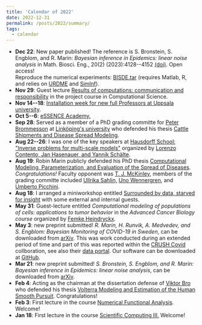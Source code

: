 ```yaml
---
title: 'Calendar of 2022'
date: 2022-12-31
permalink: /posts/2022/summary/
tags:
  - calendar
---
```


*   **Dec 22**: New paper published! The reference is S. Bronstein, S. Engblom, and R. Marin: _Bayesian inference in Epidemics: linear noise analysis_ in Math. Biosci. Eng., 20(2) (2023):4128--4152 [(doi)](https://doi.org/10.3934/mbe.2023193). Open access!  
    Reproduce the numerical experiments: [BISDE.tar](downloads/Pack/BISDE.tar) (requires Matlab, R, and relies on [URDME](http://www.urdme.org/) and [SimInf](https://www.siminf.org/)).
*   **Nov 29**: Guest lecture [Results of computations: communication and responsibility](http://www.it.uu.se/edu/course/homepage/projektTDB/ht22/Schema) in the project course in Computational Science.
*   **Nov 14--18**: [Installation week for new full Professors at Uppsala university](https://www.uu.se/om-uu/akademiska-traditioner/professorsinstallation/nya-professorer-2022/).
*   **Oct 5--6**: [eSSENCE Academy.](http://essenceofescience.se/programme-the-swedish-e-science-academy-on-5-6-october/)
*   **Sep 28**: Served as a member of a PhD grading committe for [Peter Brommesson](https://liu.se/medarbetare/petbr58) at [Linköping's university](https://liu.se/) who defended his thesis [Cattle Shipments and Disease Spread Modeling](http://liu.diva-portal.org/smash/record.jsf?pid=diva2%3A1698325).
*   **Aug 22--26**: I was one of the key speakers at [Hausdorff School: "Inverse problems for multi-scale models"](http://www.hsm.uni-bonn.de/events/hsm-schools/past-hausdorff-schools/inverse-2022/) organized by [Lorenzo Contento, Jan Hasenauer, and Yannik Schälte](https://www.limes-institut-bonn.de/en/research/research-departments/unit-2/hasenauer-lab/hasenauer-lab-home/).
*   **Aug 19**: Robin Marin publicly defended his PhD thesis [Computational Modeling, Parameterization, and Evaluation of the Spread of Diseases](http://uu.diva-portal.org/smash/record.jsf?pid=diva2:1654329). _Congratulations!_ Faculty opponent was [T. J. McKinley](https://mathematics.exeter.ac.uk/staff/tm389?sm=tm389), members of the grading committe included [Ullrika Sahlin,](https://www.cec.lu.se/ullrika-sahlin) [Uno Wennergren](https://liu.se/medarbetare/unowe61), and [Umberto Picchini](https://www.chalmers.se/sv/personal/Sidor/picchini.aspx).
*   **Aug 18**: I arranged a miniworkshop entitled [Surrounded by data, starved for insight](formalia/Workshop_Uppsala_220818.pdf) with some external and internal guests.
*   **May 31**: Guest-lecture entitled _Computational modeling of populations of cells: applications to tumor behavior_ in the _Advanced Cancer Biology course_ organized by [Femke Heindryckx](https://www.mcb.uu.se/res/groups/fh/).
*   **May 3**: new preprint submitted! _R. Marin, H. Runvik, A. Medvedev, and S. Engblom: Bayesian Monitoring of COVID-19 in Sweden_, can be downloaded from [arXiv](https://arxiv.org/abs/2205.00859). This was work conducted during an extended period of time and part of this was reported within the [CRUSH Covid](https://www.uu.se/forskning/projekt/crush-covid/) collboration, see also their [data portal](https://crush-covid.shinyapps.io/crush_covid/). Our software can be downloaded at [GitHub](https://github.com/robineriksson/Bayesian-Monitoring-of-COVID-19-in-Sweden).
*   **Mar 21**: new preprint submitted! _S. Bronstein, S. Engblom, and R. Marin: Bayesian inference in Epidemics: linear noise analysis_, can be downloaded from [arXiv](https://arxiv.org/abs/2203.10906).
*   **Feb 4**: Acting as the chairman at the dissertation defense of [Viktor Bro](https://katalog.uu.se/empinfo/?id=N16-347) who defended his thesis [Volterra Modeling and Estimation of the Human Smooth Pursuit](http://urn.kb.se/resolve?urn=urn%3Anbn%3Ase%3Auu%3Adiva-460514). Congratulations!
*   **Feb 3**: First lecture in the course [Numerical Functional Analysis](https://www.it.uu.se/education/phd_studies/phd_courses/NumFunkAnalysis). Welcome!
*   **Jan 18**: First lecture in the course [Scientific Computing III.](https://uppsala.instructure.com/courses/45208) Welcome!
